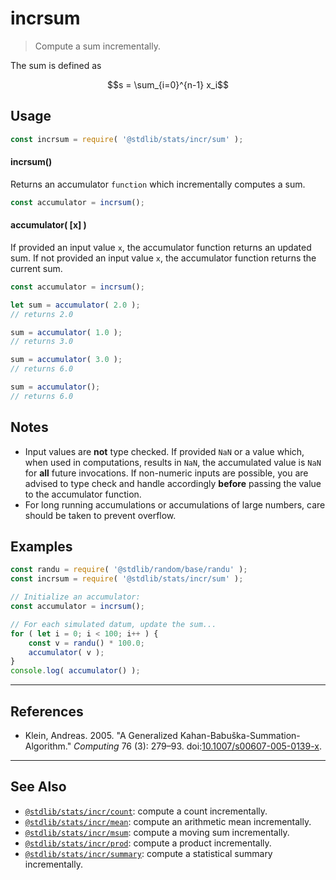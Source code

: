 <!--

@license Apache-2.0

Copyright (c) 2018 The Stdlib Authors.

Licensed under the Apache License, Version 2.0 (the "License");
you may not use this file except in compliance with the License.
You may obtain a copy of the License at

   http://www.apache.org/licenses/LICENSE-2.0

Unless required by applicable law or agreed to in writing, software
distributed under the License is distributed on an "AS IS" BASIS,
WITHOUT WARRANTIES OR CONDITIONS OF ANY KIND, either express or implied.
See the License for the specific language governing permissions and
limitations under the License.

-->

# incrsum

> Compute a sum incrementally.

<section class="intro">

The sum is defined as

<!-- <equation class="equation" label="eq:sum" align="center" raw="s = \sum_{i=0}^{n-1} x_i" alt="Equation for the sum."> -->

```math
s = \sum_{i=0}^{n-1} x_i
```

<!-- <div class="equation" align="center" data-raw-text="s = \sum_{i=0}^{n-1} x_i" data-equation="eq:sum">
    <img src="https://cdn.jsdelivr.net/gh/stdlib-js/stdlib@49d8cabda84033d55d7b8069f19ee3dd8b8d1496/lib/node_modules/@stdlib/stats/incr/sum/docs/img/equation_sum.svg" alt="Equation for the sum.">
    <br>
</div> -->

<!-- </equation> -->

</section>

<!-- /.intro -->

<section class="usage">

## Usage

```javascript
const incrsum = require( '@stdlib/stats/incr/sum' );
```

#### incrsum()

Returns an accumulator `function` which incrementally computes a sum.

```javascript
const accumulator = incrsum();
```

#### accumulator( \[x] )

If provided an input value `x`, the accumulator function returns an updated sum. If not provided an input value `x`, the accumulator function returns the current sum.

```javascript
const accumulator = incrsum();

let sum = accumulator( 2.0 );
// returns 2.0

sum = accumulator( 1.0 );
// returns 3.0

sum = accumulator( 3.0 );
// returns 6.0

sum = accumulator();
// returns 6.0
```

</section>

<!-- /.usage -->

<section class="notes">

## Notes

-   Input values are **not** type checked. If provided `NaN` or a value which, when used in computations, results in `NaN`, the accumulated value is `NaN` for **all** future invocations. If non-numeric inputs are possible, you are advised to type check and handle accordingly **before** passing the value to the accumulator function.
-   For long running accumulations or accumulations of large numbers, care should be taken to prevent overflow.

</section>

<!-- /.notes -->

<section class="examples">

## Examples

<!-- eslint no-undef: "error" -->

```javascript
const randu = require( '@stdlib/random/base/randu' );
const incrsum = require( '@stdlib/stats/incr/sum' );

// Initialize an accumulator:
const accumulator = incrsum();

// For each simulated datum, update the sum...
for ( let i = 0; i < 100; i++ ) {
    const v = randu() * 100.0;
    accumulator( v );
}
console.log( accumulator() );
```

</section>

<!-- /.examples -->

* * *

<section class="references">

## References

-   Klein, Andreas. 2005. "A Generalized Kahan-Babuška-Summation-Algorithm." _Computing_ 76 (3): 279–93. doi:[10.1007/s00607-005-0139-x][@klein:2005a].

</section>

<!-- /.references -->

<!-- Section for related `stdlib` packages. Do not manually edit this section, as it is automatically populated. -->

<section class="related">

* * *

## See Also

-   <span class="package-name">[`@stdlib/stats/incr/count`][@stdlib/stats/incr/count]</span><span class="delimiter">: </span><span class="description">compute a count incrementally.</span>
-   <span class="package-name">[`@stdlib/stats/incr/mean`][@stdlib/stats/incr/mean]</span><span class="delimiter">: </span><span class="description">compute an arithmetic mean incrementally.</span>
-   <span class="package-name">[`@stdlib/stats/incr/msum`][@stdlib/stats/incr/msum]</span><span class="delimiter">: </span><span class="description">compute a moving sum incrementally.</span>
-   <span class="package-name">[`@stdlib/stats/incr/prod`][@stdlib/stats/incr/prod]</span><span class="delimiter">: </span><span class="description">compute a product incrementally.</span>
-   <span class="package-name">[`@stdlib/stats/incr/summary`][@stdlib/stats/incr/summary]</span><span class="delimiter">: </span><span class="description">compute a statistical summary incrementally.</span>

</section>

<!-- /.related -->

<!-- Section for all links. Make sure to keep an empty line after the `section` element and another before the `/section` close. -->

<section class="links">

[@klein:2005a]: https://doi.org/10.1007/s00607-005-0139-x

<!-- <related-links> -->

[@stdlib/stats/incr/count]: https://github.com/stdlib-js/stdlib/tree/develop/lib/node_modules/%40stdlib/stats/incr/count

[@stdlib/stats/incr/mean]: https://github.com/stdlib-js/stdlib/tree/develop/lib/node_modules/%40stdlib/stats/incr/mean

[@stdlib/stats/incr/msum]: https://github.com/stdlib-js/stdlib/tree/develop/lib/node_modules/%40stdlib/stats/incr/msum

[@stdlib/stats/incr/prod]: https://github.com/stdlib-js/stdlib/tree/develop/lib/node_modules/%40stdlib/stats/incr/prod

[@stdlib/stats/incr/summary]: https://github.com/stdlib-js/stdlib/tree/develop/lib/node_modules/%40stdlib/stats/incr/summary

<!-- </related-links> -->

</section>

<!-- /.links -->
